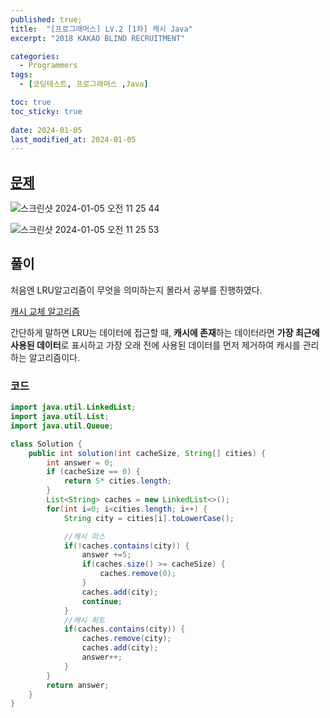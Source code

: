 ```yaml
---
published: true;
title:  "[프로그래머스] LV.2 [1차] 캐시 Java"
excerpt: "2018 KAKAO BLIND RECRUITMENT"

categories:
  - Programmers
tags:
  - [코딩테스트, 프로그래머스 ,Java]

toc: true
toc_sticky: true
 
date: 2024-01-05
last_modified_at: 2024-01-05
---
```

## [문제](https://school.programmers.co.kr/learn/courses/30/lessons/17680)
![스크린샷 2024-01-05 오전 11 25 44](https://github.com/gunnu3226/kiosk_sparta/assets/139452702/e89c9054-f470-4c5b-82cd-ad19e89f07a6)

![스크린샷 2024-01-05 오전 11 25 53](https://github.com/gunnu3226/kiosk_sparta/assets/139452702/78472905-6deb-48fc-9b9c-44f53d7a32b4)

## 풀이
처음엔 LRU알고리즘이 무엇을 의미하는지 몰라서 공부를 진행하였다.

[캐시 교체 알고리즘]()

간단하게 말하면 LRU는 데이터에 접근할 때, **캐시에 존재**하는 데이터라면 **가장 최근에 사용된 데이터**로 표시하고 가장 오래 전에 사용된 데이터를 먼저 제거하여 캐시를 관리하는 알고리즘이다.

### 코드
```java
import java.util.LinkedList;
import java.util.List;
import java.util.Queue;

class Solution {
    public int solution(int cacheSize, String[] cities) {
        int answer = 0;
        if (cacheSize == 0) {
            return 5* cities.length;
        }
        List<String> caches = new LinkedList<>();
        for(int i=0; i<cities.length; i++) {
            String city = cities[i].toLowerCase();

            //캐시 미스
            if(!caches.contains(city)) {
                answer +=5;
                if(caches.size() >= cacheSize) {
                    caches.remove(0);
                }
                caches.add(city);
                continue;
            }
            //캐시 히트
            if(caches.contains(city)) {
                caches.remove(city);
                caches.add(city);
                answer++;
            }
        }
        return answer;
    }
}
```